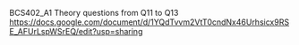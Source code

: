 BCS402_A1 Theory questions from Q11 to Q13
https://docs.google.com/document/d/1YQdTvvm2VtT0cndNx46Urhsicx9RSE_AFUrLspWSrEQ/edit?usp=sharing
